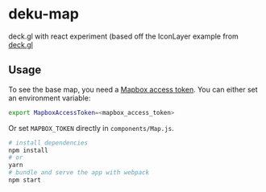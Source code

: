 # deku-map
deck.gl with react experiment (based off the IconLayer example from [deck.gl](http://deck.gl/#/examples/core-layers/icon-layer)

## Usage
To see the base map, you need a [Mapbox access token](https://docs.mapbox.com/help/how-mapbox-works/access-tokens/). You can either set an environment variable:

```bash
export MapboxAccessToken=<mapbox_access_token>
```

Or set `MAPBOX_TOKEN` directly in `components/Map.js`.

```bash
# install dependencies
npm install
# or
yarn
# bundle and serve the app with webpack
npm start
```
